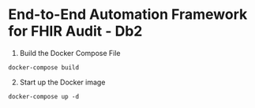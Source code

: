 # End-to-End Automation Framework for FHIR Audit - Db2

1. Build the Docker Compose File 

```
docker-compose build
```

2.  Start up the Docker image

```
docker-compose up -d
```